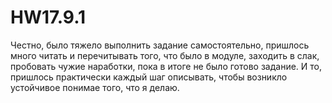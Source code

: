 # HW17.9.1
Честно, было тяжело выполнить задание самостоятельно, пришлось много читать и перечитывать того, что было в модуле, заходить в слак, пробовать чужие наработки, пока в итоге не было готово задание. И то, пришлось практически каждый шаг описывать, чтобы возникло устойчивое понимае того, что я делаю. 